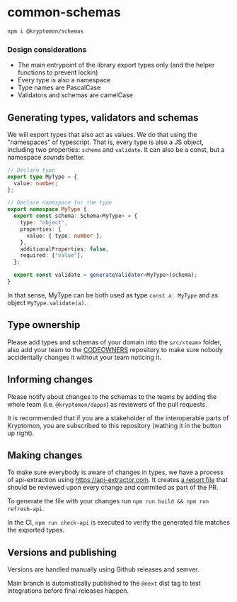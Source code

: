 # common-schemas

```bash
npm i @kryptomon/schemas
```

### Design considerations

- The main entrypoint of the library export types only (and the helper functions to prevent lockin)
- Every type is also a namespace
- Type names are PascalCase
- Validators and schemas are camelCase

## Generating types, validators and schemas

We will export types that also act as values. We do that using the "namespaces" of typescript. That is, every type is also a JS object, including two properties: `schema` and `validate`. It can also be a const, but a namespace _sounds_ better.

```ts
// Declare type
export type MyType = {
  value: number;
};

// Declare namespace for the type
export namespace MyType {
  export const schema: Schema<MyType> = {
    type: "object",
    properties: {
      value: { type: number },
    },
    additionalProperties: false,
    required: ["value"],
  };

  export const validate = generateValidator<MyType>(schema);
}
```

In that sense, MyType can be both used as type `const a: MyType` and as object `MyType.validate(a)`.

## Type ownership

Please add types and schemas of your domain into the `src/<team>` folder, also add your team to the [CODEOWNERS](.github/CODEOWNERS) repository to make sure nobody accidentally changes it without your team noticing it.

## Informing changes

Please notify about changes to the schemas to the teams by adding the whole team (i.e. `@kryptomon/dapps`) as reviewers of the pull requests.

It is recommended that if you are a stakeholder of the interoperable parts of Kryptomon, you are subscribed to this repository (wathing it in the button up right).

## Making changes

To make sure everybody is aware of changes in types, we have a process of api-extraction using https://api-extractor.com. It creates [a report file](report/schemas.api.md) that should be reviewed upon every change and commited as part of the PR.

To generate the file with your changes run `npm run build && npm run refresh-api`.

In the CI, `npm run check-api` is executed to verify the generated file matches the exported types.

## Versions and publishing

Versions are handled manually using Github releases and semver.

Main branch is automatically published to the `@next` dist tag to test integrations before final releases happen.
